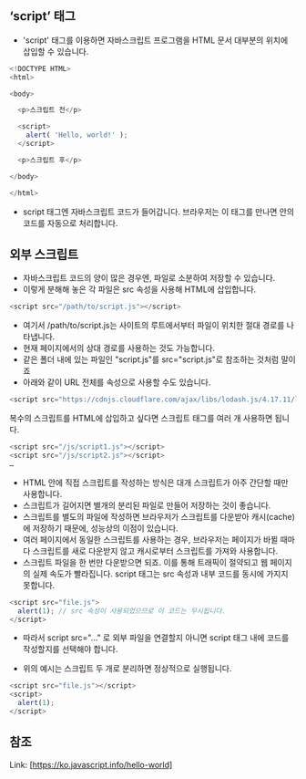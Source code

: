 ## ‘script’ 태그
- 'script' 태그를 이용하면 자바스크립트 프로그램을 HTML 문서 대부분의 위치에 삽입할 수 있습니다.

```javascript
<!DOCTYPE HTML>
<html>

<body>

  <p>스크립트 전</p>

  <script>
    alert( 'Hello, world!' );
  </script>

  <p>스크립트 후</p>

</body>

</html>
```
- script 태그엔 자바스크립트 코드가 들어갑니다. 브라우저는 이 태그를 만나면 안의 코드를 자동으로 처리합니다.

## 외부 스크립트
- 자바스크립트 코드의 양이 많은 경우엔, 파일로 소분하여 저장할 수 있습니다.
- 이렇게 분해해 놓은 각 파일은 src 속성을 사용해 HTML에 삽입합니다.
```javascript
<script src="/path/to/script.js"></script>
```
- 여기서 /path/to/script.js는 사이트의 루트에서부터 파일이 위치한 절대 경로를 나타냅니다. 
- 현재 페이지에서의 상대 경로를 사용하는 것도 가능합니다. 
- 같은 폴더 내에 있는 파일인 "script.js"를 src="script.js"로 참조하는 것처럼 말이죠
- 아래와 같이 URL 전체를 속성으로 사용할 수도 있습니다.
```javascript
<script src="https://cdnjs.cloudflare.com/ajax/libs/lodash.js/4.17.11/lodash.js"></script>
```
복수의 스크립트를 HTML에 삽입하고 싶다면 스크립트 태그를 여러 개 사용하면 됩니다.

```javascript
<script src="/js/script1.js"></script>
<script src="/js/script2.js"></script>
…
```
- HTML 안에 직접 스크립트를 작성하는 방식은 대개 스크립트가 아주 간단할 때만 사용합니다. 
- 스크립트가 길어지면 별개의 분리된 파일로 만들어 저장하는 것이 좋습니다.
- 스크립트를 별도의 파일에 작성하면 브라우저가 스크립트를 다운받아 캐시(cache)에 저장하기 때문에, 성능상의 이점이 있습니다.
- 여러 페이지에서 동일한 스크립트를 사용하는 경우, 브라우저는 페이지가 바뀔 때마다 스크립트를 새로 다운받지 않고 캐시로부터 스크립트를 가져와 사용합니다. 
- 스크립트 파일을 한 번만 다운받으면 되죠. 이를 통해 트래픽이 절약되고 웹 페이지의 실제 속도가 빨라집니다.
script 태그는 src 속성과 내부 코드를 동시에 가지지 못합니다. 
```javascript
<script src="file.js">
  alert(1); // src 속성이 사용되었으므로 이 코드는 무시됩니다.
</script>
```
- 따라서 script src="…" 로 외부 파일을 연결할지 아니면 script 태그 내에 코드를 작성할지를 선택해야 합니다.

- 위의 예시는 스크립트 두 개로 분리하면 정상적으로 실행됩니다.
```javascript
<script src="file.js"></script>
<script>
  alert(1);
</script>
```

## 참조
Link: [https://ko.javascript.info/hello-world]
